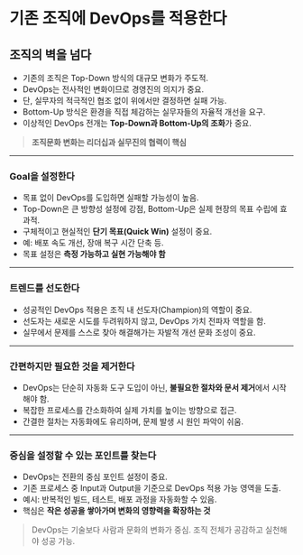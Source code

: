 # 기존 조직에 DevOps를 적용한다
## 조직의 벽을 넘다
- 기존의 조직은 Top-Down 방식의 대규모 변화가 주도적.
- DevOps는 전사적인 변화이므로 경영진의 의지가 중요.
- 단, 실무자의 적극적인 협조 없이 위에서만 결정하면 실패 가능.
- Bottom-Up 방식은 환경을 직접 체감하는 실무자들의 자율적 개선을 요구.
- 이상적인 DevOps 전개는 **Top-Down과 Bottom-Up의 조화**가 중요.
> **조직문화 변화는 리더십과 실무진의 협력이 핵심**
---
### Goal을 설정한다
- 목표 없이 DevOps를 도입하면 실패할 가능성이 높음.
- Top-Down은 큰 방향성 설정에 강점, Bottom-Up은 실제 현장의 목표 수립에 효과적.
- 구체적이고 현실적인 **단기 목표(Quick Win)** 설정이 중요.
- 예: 배포 속도 개선, 장애 복구 시간 단축 등.
- 목표 설정은 **측정 가능하고 실현 가능해야 함**
---
### 트렌드를 선도한다
- 성공적인 DevOps 적용은 조직 내 선도자(Champion)의 역할이 중요.
- 선도자는 새로운 시도를 두려워하지 않고, DevOps 가치 전파자 역할을 함.
- 실무에서 문제를 스스로 찾아 해결해가는 자발적 개선 문화 조성이 중요.
---
### 간편하지만 필요한 것을 제거한다
- DevOps는 단순히 자동화 도구 도입이 아닌, **불필요한 절차와 문서 제거**에서 시작해야 함.
- 복잡한 프로세스를 간소화하여 실제 가치를 높이는 방향으로 접근.
- 간결한 절차는 자동화에도 유리하며, 문제 발생 시 원인 파악이 쉬움.
---
### 중심을 설정할 수 있는 포인트를 찾는다
- DevOps는 전환의 중심 포인트 설정이 중요.
- 기존 프로세스 중 Input과 Output을 기준으로 DevOps 적용 가능 영역을 도출.
- 예시: 반복적인 빌드, 테스트, 배포 과정을 자동화할 수 있음.
- 핵심은 **작은 성공을 쌓아가며 변화의 영향력을 확장하는 것**
> DevOps는 기술보다 사람과 문화의 변화가 중심. 조직 전체가 공감하고 실천해야 성공 가능.
